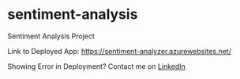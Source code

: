 # sentiment-analysis
Sentiment Analysis Project

Link to Deployed App:
https://sentiment-analyzer.azurewebsites.net/

Showing Error in Deployment?
Contact me on <a href= "https://www.linkedin.com/in/hzakshat/">LinkedIn</a>
